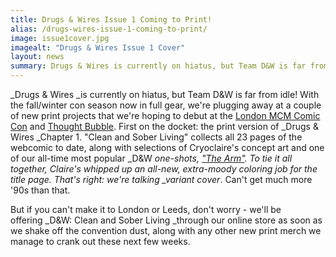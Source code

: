 ```yaml
---
title: Drugs & Wires Issue 1 Coming to Print!
alias: /drugs-wires-issue-1-coming-to-print/
image: issue1cover.jpg
imagealt: "Drugs & Wires Issue 1 Cover"
layout: news
summary: Drugs & Wires is currently on hiatus, but Team D&W is far from idle! With the fall/winter con season now in full gear, we're plugging away at a couple of new print projects that we're hoping to debut at the London MCM Comic Con and Thought Bubble.
---
```


_Drugs &amp; Wires _is currently on hiatus, but Team D&amp;W is far from idle! With the fall/winter con season now in full gear, we're plugging away at a couple of new print projects that we're hoping to debut at the [London MCM Comic Con](http://www.mcmcomiccon.com/london) and [Thought Bubble](http://thoughtbubblefestival.com/). First on the docket: the print version of _Drugs &amp; Wires _Chapter 1. "Clean and Sober Living" collects all 23 pages of the webcomic to date, along with selections of Cryoclaire's concept art and one of our all-time most popular \_D&amp;W _one-shots, ["The Arm"](http://tapastic.com/episode/143666). To tie it all together, Claire's whipped up an all-new, extra-moody coloring job for the title page. That's right: we're talking \_variant cover_. Can't get much more '90s than that.

But if you can't make it to London or Leeds, don't worry - we'll be offering _D&amp;W: Clean and Sober Living _through our online store as soon as we shake off the convention dust, along with any other new print merch we manage to crank out these next few weeks.
